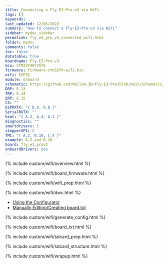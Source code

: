 ```yaml
---
title: Connecting a Fly-E3-Pro-v3 via WiFi
tags: []
keywords: 
last_updated: 12/05/2022
summary: "How to connect a Fly-E3-Pro-v3 via WiFi"
sidebar: mydoc_sidebar
permalink: fly_e3_pro_v3_connected_wifi.html
folder: mydoc
comments: false
toc: false
datatable: true
boardname: Fly-E3-Pro-v3
mcu: STM32F407VGT6
firmware: firmware-stm32f4-wifi.bin
wifi: ESP32
module: onboard
schematic: https://github.com/Mellow-3D/Fly-E3-Pro/blob/main/Schematic/Schematic_E3-PRO.pdf
DRP: E.13
TRP: E.14
ERP: E.15
CS: ""
ESPRXTX: "{ D.9, D.8 }"
SerialRXTX: ""
heat: "{ A.3, A.4, A.1 }"
diagnostics: ""
smartdrivers: 5
stepperSPI: 2
TMC: "{ A.2, B.10, C.4 }"
example: A.2 and B.10
board: fly_e3_prov3
onboardDrivers: yes
---
```


{% include custom/wifi/overview.html %}

{% include custom/wifi/board_firmware.html %}

{% include custom/wifi/wifi_prep.html %}

{% include custom/wifi/dwc.html %}

<ul id="profileTabs" class="nav nav-tabs">
    <li class="active"><a class="noCrossRef" href="#generate" data-toggle="tab">Using the Configurator</a></li>
    <li><a class="noCrossRef" href="#manual" data-toggle="tab">Manually Editing/Creating board.txt</a></li>
</ul>
  <div class="tab-content">
<div role="tabpanel" class="tab-pane active" id="generate" markdown="1">

{% include custom/wifi/generate_config.html %}

</div>

<div role="tabpanel" class="tab-pane" id="manual" markdown="1">

{% include custom/wifi/board_txt.html %}

</div>

</div>

{% include custom/wifi/sdcard_prep.html %}

{% include custom/wifi/sdcard_structure.html %}

{% include custom/wifi/wrapup.html %}